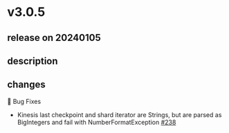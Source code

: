 # v3.0.5

## release on 20240105
## description
## changes
🐞 Bug Fixes

* Kinesis last checkpoint and shard iterator are Strings, but are parsed as BigIntegers and fail with NumberFormatException <a href="https://github.com/spring-projects/spring-integration-aws/issues/238" data-hovercard-type="issue" data-hovercard-url="/spring-projects/spring-integration-aws/issues/238/hovercard">#238</a>


